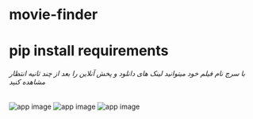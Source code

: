 # movie-finder
# pip install requirements


###### با سرچ نام فیلم خود میتوانید لینک های دانلود و پخش آنلاین را بعد از چند ثانیه انتظار مشاهده کنید


![app image](https://django-shop-ebrahim.s3.ir-thr-at1.arvanstorage.ir/Screenshot-from-2023-06-24-14-07-45.png)
![app image](https://django-shop-ebrahim.s3.ir-thr-at1.arvanstorage.ir/Screenshot-from-2023-06-24-14-08-06.png)
![app image](https://django-shop-ebrahim.s3.ir-thr-at1.arvanstorage.ir/Screenshot-from-2023-06-24-14-09-58.png)
